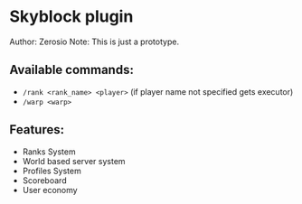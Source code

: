 # Skyblock plugin
Author: Zerosio
Note: This is just a prototype.

## Available commands:
- `/rank <rank_name> <player>` (if player name not specified gets executor)
- `/warp <warp>`

## Features:
- Ranks System
- World based server system
- Profiles System
- Scoreboard
- User economy
